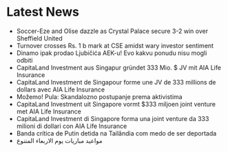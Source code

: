 # Latest News
-  Soccer-Eze and Olise dazzle as Crystal Palace secure 3-2 win over Sheffield United
-  Turnover crosses Rs. 1 b mark at CSE amidst wary investor sentiment
-  Dinamo ipak prodao Ljubičića AEK-u! Evo kakvu ponudu nisu mogli odbiti
-  CapitaLand Investment aus Singapur gründet 333 Mio. $ JV mit AIA Life Insurance
-  CapitaLand Investment de Singapour forme une JV de 333 millions de dollars avec AIA Life Insurance
-  Možemo! Pula: Skandalozno postupanje prema aktivistima
-  CapitaLand Investment uit Singapore vormt $333 miljoen joint venture met AIA Life Insurance
-  CapitaLand Investment di Singapore forma una joint venture da 333 milioni di dollari con AIA Life Insurance
-  Banda crítica de Putin detida na Tailândia com medo de ser deportada
-  مواعيد مباريات يوم الاربعاء المتنوع
